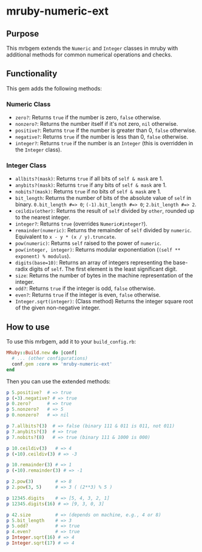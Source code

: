 # mruby-numeric-ext

## Purpose

This mrbgem extends the `Numeric` and `Integer` classes in mruby with additional methods for common numerical operations and checks.

## Functionality

This gem adds the following methods:

### Numeric Class

- `zero?`: Returns `true` if the number is zero, `false` otherwise.
- `nonzero?`: Returns the number itself if it's not zero, `nil` otherwise.
- `positive?`: Returns `true` if the number is greater than 0, `false` otherwise.
- `negative?`: Returns `true` if the number is less than 0, `false` otherwise.
- `integer?`: Returns `true` if the number is an `Integer` (this is overridden in the `Integer` class).

### Integer Class

- `allbits?(mask)`: Returns `true` if all bits of `self & mask` are 1.
- `anybits?(mask)`: Returns `true` if any bits of `self & mask` are 1.
- `nobits?(mask)`: Returns `true` if no bits of `self & mask` are 1.
- `bit_length`: Returns the number of bits of the absolute value of `self` in binary. `0.bit_length #=> 0`; `(-1).bit_length #=> 0`; `2.bit_length #=> 2`.
- `ceildiv(other)`: Returns the result of `self` divided by `other`, rounded up to the nearest integer.
- `integer?`: Returns `true` (overrides `Numeric#integer?`).
- `remainder(numeric)`: Returns the remainder of `self` divided by `numeric`. Equivalent to `x - y * (x / y).truncate`.
- `pow(numeric)`: Returns `self` raised to the power of `numeric`.
- `pow(integer, integer)`: Returns modular exponentiation (`(self ** exponent) % modulus`).
- `digits(base=10)`: Returns an array of integers representing the base-radix digits of `self`. The first element is the least significant digit.
- `size`: Returns the number of bytes in the machine representation of the integer.
- `odd?`: Returns `true` if the integer is odd, `false` otherwise.
- `even?`: Returns `true` if the integer is even, `false` otherwise.
- `Integer.sqrt(integer)`: (Class method) Returns the integer square root of the given non-negative integer.

## How to use

To use this mrbgem, add it to your `build_config.rb`:

```ruby
MRuby::Build.new do |conf|
  # ... (other configurations)
  conf.gem :core => 'mruby-numeric-ext'
end
```

Then you can use the extended methods:

```ruby
p 5.positive?  # => true
p (-3).negative? # => true
p 0.zero?      # => true
p 5.nonzero?   # => 5
p 0.nonzero?   # => nil

p 7.allbits?(3)  # => false (binary 111 & 011 is 011, not 011)
p 7.anybits?(3)  # => true
p 7.nobits?(8)   # => true (binary 111 & 1000 is 000)

p 10.ceildiv(3)   # => 4
p (-10).ceildiv(3) # => -3

p 10.remainder(3) # => 1
p (-10).remainder(3) # => -1

p 2.pow(3)        # => 8
p 2.pow(3, 5)     # => 3 ( (2**3) % 5 )

p 12345.digits    # => [5, 4, 3, 2, 1]
p 12345.digits(16) # => [9, 3, 0, 3]

p 42.size         # => (depends on machine, e.g., 4 or 8)
p 5.bit_length    # => 3
p 5.odd?          # => true
p 4.even?         # => true
p Integer.sqrt(16) # => 4
p Integer.sqrt(17) # => 4
```
